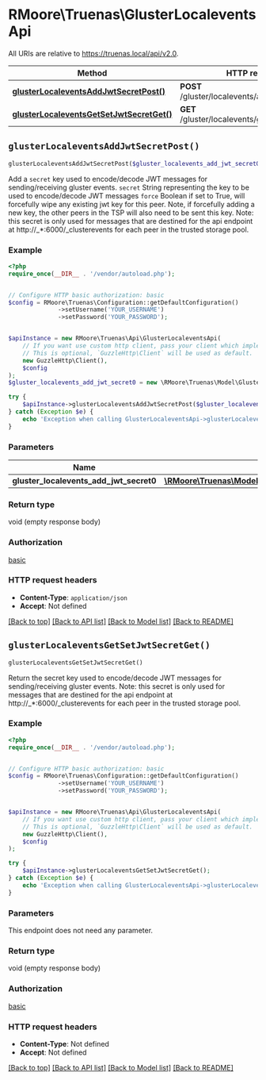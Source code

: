 # RMoore\Truenas\GlusterLocaleventsApi

All URIs are relative to https://truenas.local/api/v2.0.

Method | HTTP request | Description
------------- | ------------- | -------------
[**glusterLocaleventsAddJwtSecretPost()**](GlusterLocaleventsApi.md#glusterLocaleventsAddJwtSecretPost) | **POST** /gluster/localevents/add_jwt_secret | 
[**glusterLocaleventsGetSetJwtSecretGet()**](GlusterLocaleventsApi.md#glusterLocaleventsGetSetJwtSecretGet) | **GET** /gluster/localevents/get_set_jwt_secret | 


## `glusterLocaleventsAddJwtSecretPost()`

```php
glusterLocaleventsAddJwtSecretPost($gluster_localevents_add_jwt_secret0)
```



Add a `secret` key used to encode/decode JWT messages for sending/receiving gluster events.  `secret` String representing the key to be used             to encode/decode JWT messages `force` Boolean if set to True, will forcefully             wipe any existing jwt key for this             peer. Note, if forcefully adding a             new key, the other peers in the TSP             will also need to be sent this key.  Note: this secret is only used for messages that are destined for the api endpoint at http://_*:6000/_clusterevents for each peer in the trusted storage pool.

### Example

```php
<?php
require_once(__DIR__ . '/vendor/autoload.php');


// Configure HTTP basic authorization: basic
$config = RMoore\Truenas\Configuration::getDefaultConfiguration()
              ->setUsername('YOUR_USERNAME')
              ->setPassword('YOUR_PASSWORD');


$apiInstance = new RMoore\Truenas\Api\GlusterLocaleventsApi(
    // If you want use custom http client, pass your client which implements `GuzzleHttp\ClientInterface`.
    // This is optional, `GuzzleHttp\Client` will be used as default.
    new GuzzleHttp\Client(),
    $config
);
$gluster_localevents_add_jwt_secret0 = new \RMoore\Truenas\Model\GlusterLocaleventsAddJwtSecret0(); // \RMoore\Truenas\Model\GlusterLocaleventsAddJwtSecret0

try {
    $apiInstance->glusterLocaleventsAddJwtSecretPost($gluster_localevents_add_jwt_secret0);
} catch (Exception $e) {
    echo 'Exception when calling GlusterLocaleventsApi->glusterLocaleventsAddJwtSecretPost: ', $e->getMessage(), PHP_EOL;
}
```

### Parameters

Name | Type | Description  | Notes
------------- | ------------- | ------------- | -------------
 **gluster_localevents_add_jwt_secret0** | [**\RMoore\Truenas\Model\GlusterLocaleventsAddJwtSecret0**](../Model/GlusterLocaleventsAddJwtSecret0.md)|  | [optional]

### Return type

void (empty response body)

### Authorization

[basic](../../README.md#basic)

### HTTP request headers

- **Content-Type**: `application/json`
- **Accept**: Not defined

[[Back to top]](#) [[Back to API list]](../../README.md#endpoints)
[[Back to Model list]](../../README.md#models)
[[Back to README]](../../README.md)

## `glusterLocaleventsGetSetJwtSecretGet()`

```php
glusterLocaleventsGetSetJwtSecretGet()
```



Return the secret key used to encode/decode JWT messages for sending/receiving gluster events.  Note: this secret is only used for messages that are destined for the api endpoint at http://_*:6000/_clusterevents for each peer in the trusted storage pool.

### Example

```php
<?php
require_once(__DIR__ . '/vendor/autoload.php');


// Configure HTTP basic authorization: basic
$config = RMoore\Truenas\Configuration::getDefaultConfiguration()
              ->setUsername('YOUR_USERNAME')
              ->setPassword('YOUR_PASSWORD');


$apiInstance = new RMoore\Truenas\Api\GlusterLocaleventsApi(
    // If you want use custom http client, pass your client which implements `GuzzleHttp\ClientInterface`.
    // This is optional, `GuzzleHttp\Client` will be used as default.
    new GuzzleHttp\Client(),
    $config
);

try {
    $apiInstance->glusterLocaleventsGetSetJwtSecretGet();
} catch (Exception $e) {
    echo 'Exception when calling GlusterLocaleventsApi->glusterLocaleventsGetSetJwtSecretGet: ', $e->getMessage(), PHP_EOL;
}
```

### Parameters

This endpoint does not need any parameter.

### Return type

void (empty response body)

### Authorization

[basic](../../README.md#basic)

### HTTP request headers

- **Content-Type**: Not defined
- **Accept**: Not defined

[[Back to top]](#) [[Back to API list]](../../README.md#endpoints)
[[Back to Model list]](../../README.md#models)
[[Back to README]](../../README.md)
